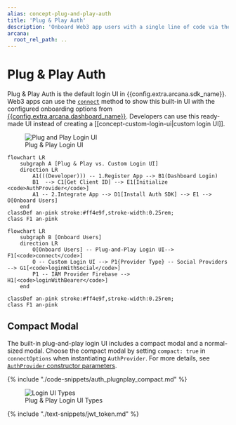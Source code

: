 ```yaml
---
alias: concept-plug-and-play-auth
title: 'Plug & Play Auth'
description: 'Onboard Web3 app users with a single line of code via the built-in plug-and-play UI pop-up that displays various configured authentication providers.'
arcana:
  root_rel_path: ..
---
```


# Plug & Play Auth

Plug & Play Auth is the default login UI in {{config.extra.arcana.sdk_name}}. Web3 apps can use the [`connect`](https://authsdk-ref-guide.netlify.app/classes/authprovider#connect) method to show this built-in UI with the configured onboarding options from [{{config.extra.arcana.dashboard_name}}]({{page.meta.arcana.root_rel_path}}/concepts/dashboard.md).  Developers can use this ready-made UI instead of creating a [[concept-custom-login-ui|custom login UI]].

<figure markdown="span">
  <img src="{{config.extra.arcana.img_dir}}/an_pnp_login.{{config.extra.arcana.img_png}}" alt="Plug and Play Login UI" class="an-screenshots-noeffects width_35pc"/>
  <figcaption>Plug & Play Login UI</figcaption>
</figure>

```mermaid
flowchart LR 
    subgraph A [Plug & Play vs. Custom Login UI]
    direction LR
        A1(((Developer))) -- 1.Register App --> B1(Dashboard Login)
        B1  --> C1[Get Client ID] --> E1[Initialize <code>AuthProvider</code>]
        A1 -- 2.Integrate App --> D1[Install Auth SDK] --> E1 --> O[Onboard Users]
    end
classDef an-pink stroke:#ff4e9f,stroke-width:0.25rem;
class F1 an-pink
```

```mermaid
flowchart LR
    subgraph B [Onboard Users]
    direction LR
        O[Onboard Users] -- Plug-and-Play Login UI--> F1[<code>connect</code>]
        O -- Custom Login UI --> P1{Provider Type} -- Social Providers --> G1[<code>loginWithSocial</code>]
        P1 -- IAM Provider Firebase --> H1[<code>loginWithBearer</code>]
    end

classDef an-pink stroke:#ff4e9f,stroke-width:0.25rem;
class F1 an-pink
```

## Compact Modal

The built-in plug-and-play login UI includes a compact modal and a normal-sized modal. Choose the compact modal by setting `compact: true` in `connectOptions` when instantiating `AuthProvider`. For more details, see [`AuthProvider` constructor parameters](https://authsdk-ref-guide.netlify.app/interfaces/constructorparams).

{% include "./code-snippets/auth_plugnplay_compact.md" %}

<figure markdown="span">
  <img src="{{config.extra.arcana.img_dir}}/relnote_1.0.8_compact_login.{{config.extra.arcana.img_png}}" alt="Login UI Types" class="an-screenshots-noeffects width_85pc"/>
  <figcaption>Plug & Play Login UI Types</figcaption>
</figure>

{% include "./text-snippets/jwt_token.md" %}
